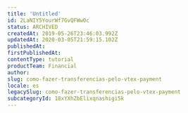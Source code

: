 ```yaml
---
title: 'Untitled'
id: 2LaNIY5YourWf7GvQFWw0c
status: ARCHIVED
createdAt: 2019-05-26T23:46:03.992Z
updatedAt: 2020-03-05T21:59:15.102Z
publishedAt: 
firstPublishedAt: 
contentType: tutorial
productTeam: Financial
author: 
slug: como-fazer-transferencias-pelo-vtex-payment
locale: es
legacySlug: como-fazer-transferencias-pelo-vtex-payment
subcategoryId: 18xYXhZbElixqnashigi5k
---
```



